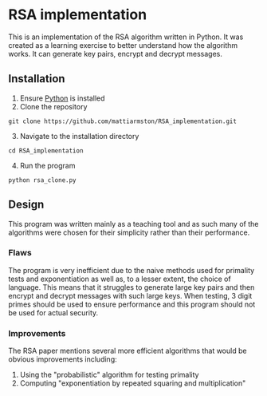 # RSA implementation

This is an implementation of the RSA algorithm written in Python. It was created
as a learning exercise to better understand how the algorithm works. It can
generate key pairs, encrypt and decrypt messages.

## Installation

1. Ensure [Python](https://www.python.org) is installed
2. Clone the repository
```
git clone https://github.com/mattiarmston/RSA_implementation.git
```
3. Navigate to the installation directory
```
cd RSA_implementation
```
4. Run the program
```
python rsa_clone.py
```

## Design

This program was written mainly as a teaching tool and as such many of the
algorithms were chosen for their simplicity rather than their performance.

### Flaws

The program is very inefficient due to the naive methods used for primality
tests and exponentiation as well as, to a lesser extent, the choice of language.
This means that it struggles to generate large key pairs and then encrypt and
decrypt messages with such large keys. When testing, 3 digit primes should be
used to ensure performance and this program should not be used for actual
security.

### Improvements

The RSA paper mentions several more efficient algorithms that would be obvious
improvements including:
1. Using the "probabilistic" algorithm for testing primality
2. Computing "exponentiation by repeated squaring and multiplication"
